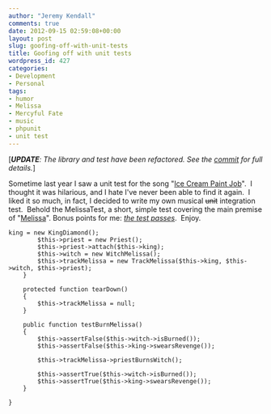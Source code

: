 ```yaml
---
author: "Jeremy Kendall"
comments: true
date: 2012-09-15 02:59:08+00:00
layout: post
slug: goofing-off-with-unit-tests
title: Goofing off with unit tests
wordpress_id: 427
categories:
- Development
- Personal
tags:
- humor
- Melissa
- Mercyful Fate
- music
- phpunit
- unit test
---
```


[_**UPDATE**: The library and test have been refactored. See the [commit](https://github.com/jeremykendall/mercyful-fate/commit/2325faa0192bc777ac5fbbb92cdc871d459cfd60) for full details._]

Sometime last year I saw a unit test for the song "[Ice Cream Paint Job](http://www.youtube.com/watch?v=0yfArN-e2OU)".  I thought it was hilarious, and I hate I've never been able to find it again.  I liked it so much, in fact, I decided to write my own musical <del>unit</del> integration test.  Behold the MelissaTest, a short, simple test covering the main premise of "[Melissa](http://www.youtube.com/watch?v=OVVvVFmoHnE)".  Bonus points for me: [_the test passes_](https://github.com/jeremykendall/mercyful-fate).  Enjoy.


    
    
    king = new KingDiamond();
            $this->priest = new Priest();
            $this->priest->attach($this->king);
            $this->witch = new WitchMelissa();
            $this->trackMelissa = new TrackMelissa($this->king, $this->witch, $this->priest);
        }
        
        protected function tearDown()
        {
            $this->trackMelissa = null;
        }
    
        public function testBurnMelissa()
        {
            $this->assertFalse($this->witch->isBurned());
            $this->assertFalse($this->king->swearsRevenge());
    
            $this->trackMelissa->priestBurnsWitch();
            
            $this->assertTrue($this->witch->isBurned());
            $this->assertTrue($this->king->swearsRevenge());
        }
    
    }
    

